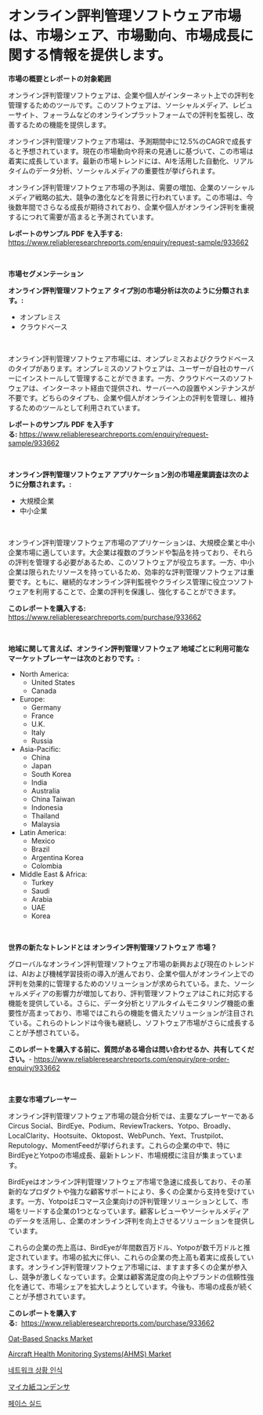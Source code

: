 <p><h1>オンライン評判管理ソフトウェア市場は、市場シェア、市場動向、市場成長に関する情報を提供します。</h1></p><p><strong>市場の概要とレポートの対象範囲</strong></p>
<p><p>オンライン評判管理ソフトウェアは、企業や個人がインターネット上での評判を管理するためのツールです。このソフトウェアは、ソーシャルメディア、レビューサイト、フォーラムなどのオンラインプラットフォームでの評判を監視し、改善するための機能を提供します。</p><p>オンライン評判管理ソフトウェア市場は、予測期間中に12.5%のCAGRで成長すると予想されています。現在の市場動向や将来の見通しに基づいて、この市場は着実に成長しています。最新の市場トレンドには、AIを活用した自動化、リアルタイムのデータ分析、ソーシャルメディアの重要性が挙げられます。</p><p>オンライン評判管理ソフトウェア市場の予測は、需要の増加、企業のソーシャルメディア戦略の拡大、競争の激化などを背景に行われています。この市場は、今後数年間でさらなる成長が期待されており、企業や個人がオンライン評判を重視するにつれて需要が高まると予測されています。</p></p>
<p><strong>レポートのサンプル PDF を入手する:</strong> <a href="https://www.reliableresearchreports.com/enquiry/request-sample/933662">https://www.reliableresearchreports.com/enquiry/request-sample/933662</a></p>
<p>&nbsp;</p>
<p><strong>市場セグメンテーション</strong></p>
<p><strong>オンライン評判管理ソフトウェア タイプ別の市場分析は次のように分類されます。:</strong></p>
<p><ul><li>オンプレミス</li><li>クラウドベース</li></ul></p>
<p>&nbsp;</p>
<p><p>オンライン評判管理ソフトウェア市場には、オンプレミスおよびクラウドベースのタイプがあります。オンプレミスのソフトウェアは、ユーザーが自社のサーバーにインストールして管理することができます。一方、クラウドベースのソフトウェアは、インターネット経由で提供され、サーバーへの設置やメンテナンスが不要です。どちらのタイプも、企業や個人がオンライン上の評判を管理し、維持するためのツールとして利用されています。</p></p>
<p><strong>レポートのサンプル PDF を入手する:</strong>&nbsp;<a href="https://www.reliableresearchreports.com/enquiry/request-sample/933662">https://www.reliableresearchreports.com/enquiry/request-sample/933662</a></p>
<p>&nbsp;</p>
<p><strong> オンライン評判管理ソフトウェア アプリケーション別の市場産業調査は次のように分類されます。:</strong></p>
<p><ul><li>大規模企業</li><li>中小企業</li></ul></p>
<p>&nbsp;</p>
<p><p>オンライン評判管理ソフトウェア市場のアプリケーションは、大規模企業と中小企業市場に適しています。大企業は複数のブランドや製品を持っており、それらの評判を管理する必要があるため、このソフトウェアが役立ちます。一方、中小企業は限られたリソースを持っているため、効率的な評判管理ソフトウェアは重要です。ともに、継続的なオンライン評判監視やクライシス管理に役立つソフトウェアを利用することで、企業の評判を保護し、強化することができます。</p></p>
<p><strong>このレポートを購入する:</strong>&nbsp; <a href="https://www.reliableresearchreports.com/purchase/933662">https://www.reliableresearchreports.com/purchase/933662</a></p>
<p>&nbsp;</p>
<p><strong>地域に関して言えば、オンライン評判管理ソフトウェア 地域ごとに利用可能なマーケットプレーヤーは次のとおりです。:</strong></p>
<p><ul>
    <li>
        North America:
        <ul>
            <li>United States</li>
            <li>Canada</li>
        </ul>
    </li>
    <li>
        Europe:
        <ul>
            <li>Germany</li>
            <li>France</li>
            <li>U.K.</li>
            <li>Italy</li>
            <li>Russia</li>
        </ul>
    </li>
    <li>
        Asia-Pacific:
        <ul>
            <li>China</li>
            <li>Japan</li>
            <li>South Korea</li>
            <li>India</li>
            <li>Australia</li>
            <li>China Taiwan</li>
            <li>Indonesia</li>
            <li>Thailand</li>
            <li>Malaysia</li>
        </ul>
    </li>
    <li>
        Latin America:
        <ul>
            <li>Mexico</li>
            <li>Brazil</li>
            <li>Argentina Korea</li>
            <li>Colombia</li>
        </ul>
    </li>
    <li>
        Middle East & Africa:
        <ul>
            <li>Turkey</li>
            <li>Saudi</li>
            <li>Arabia</li>
            <li>UAE</li>
            <li>Korea</li>
        </ul>
    </li>
    </ul></p>
<p>&nbsp;</p>
<p><strong>世界の新たなトレンドとは オンライン評判管理ソフトウェア 市場？</strong></p>
<p><p>グローバルなオンライン評判管理ソフトウェア市場の新興および現在のトレンドは、AIおよび機械学習技術の導入が進んでおり、企業や個人がオンライン上での評判を効果的に管理するためのソリューションが求められている。また、ソーシャルメディアの影響力が増加しており、評判管理ソフトウェアはこれに対応する機能を提供している。さらに、データ分析とリアルタイムモニタリング機能の重要性が高まっており、市場ではこれらの機能を備えたソリューションが注目されている。これらのトレンドは今後も継続し、ソフトウェア市場がさらに成長することが予想されている。</p></p>
<p><strong>このレポートを購入する前に、質問がある場合は問い合わせるか、共有してください。</strong>- <a href="https://www.reliableresearchreports.com/enquiry/pre-order-enquiry/933662">https://www.reliableresearchreports.com/enquiry/pre-order-enquiry/933662</a></p>
<p>&nbsp;</p>
<p><strong>主要な市場プレーヤー</strong></p>
<p><p>オンライン評判管理ソフトウェア市場の競合分析では、主要なプレーヤーであるCircus Social、BirdEye、Podium、ReviewTrackers、Yotpo、Broadly、LocalClarity、Hootsuite、Oktopost、WebPunch、Yext、Trustpilot、Reputology、MomentFeedが挙げられます。これらの企業の中で、特にBirdEyeとYotpoの市場成長、最新トレンド、市場規模に注目が集まっています。</p><p>BirdEyeはオンライン評判管理ソフトウェア市場で急速に成長しており、その革新的なプロダクトや強力な顧客サポートにより、多くの企業から支持を受けています。一方、YotpoはEコマース企業向けの評判管理ソリューションとして、市場をリードする企業の1つとなっています。顧客レビューやソーシャルメディアのデータを活用し、企業のオンライン評判を向上させるソリューションを提供しています。</p><p>これらの企業の売上高は、BirdEyeが年間数百万ドル、Yotpoが数千万ドルと推定されています。市場の拡大に伴い、これらの企業の売上高も着実に成長しています。オンライン評判管理ソフトウェア市場には、ますます多くの企業が参入し、競争が激しくなっています。企業は顧客満足度の向上やブランドの信頼性強化を通じて、市場シェアを拡大しようとしています。今後も、市場の成長が続くことが予想されています。</p></p>
<p><strong>このレポートを購入する:</strong>&nbsp;&nbsp;<a href="https://www.reliableresearchreports.com/purchase/933662">https://www.reliableresearchreports.com/purchase/933662</a></p>
<p><p><a href="https://noble-drawer-34c.notion.site/Oat-Based-Snacks-Market-Research-Report-The-Key-To-Successful-Business-Strategy-Forecasted-for-Peri-4e713af213cd4e9b9c2a25fb1c4b7540">Oat-Based Snacks Market</a></p><p><a href="https://issuu.com/reportprime-2/docs/aircraft-health-monitoring-systemsahms-market-size">Aircraft Health Monitoring Systems(AHMS) Market</a></p><p><a href="https://github.com/vdhdwjyp90142/Market-Research-Report-List-1/blob/main/1847231183981.md">네트워크 상황 인식</a></p><p><a href="https://medium.com/@hook46569/%E3%83%9F%E3%82%AB%E7%B4%99%E3%82%B3%E3%83%B3%E3%83%87%E3%83%B3%E3%82%B5%E5%B8%82%E5%A0%B4%E3%81%AF-%E5%B8%82%E5%A0%B4%E3%82%B7%E3%82%A7%E3%82%A2-%E3%82%B5%E3%82%A4%E3%82%BA-2031%E5%B9%B4%E3%81%BE%E3%81%A7%E3%81%AE%E4%BA%88%E6%B8%AC%E3%81%AB%E7%84%A6%E7%82%B9%E3%82%92%E5%BD%93%E3%81%A6%E3%81%A6%E3%81%84%E3%81%BE%E3%81%99-dff15bd0b527">マイカ紙コンデンサ</a></p><p><a href="https://medium.com/@danielneavesallisons03mba/%EC%96%BC%EA%B5%B4-%EB%B0%A9%ED%8C%A8-%EC%8B%9C%EC%9E%A5-%EB%B6%84%EC%84%9D-%EB%B0%8F-%EA%B7%9C%EB%AA%A8%EA%B0%80-2024%EB%85%84%EB%B6%80%ED%84%B0-2031%EB%85%84%EA%B9%8C%EC%A7%80-%EC%98%88%EC%B8%A1%EB%90%98%EC%97%88%EC%8A%B5%EB%8B%88%EB%8B%A4-50825e6314bb">페이스 실드</a></p></p>